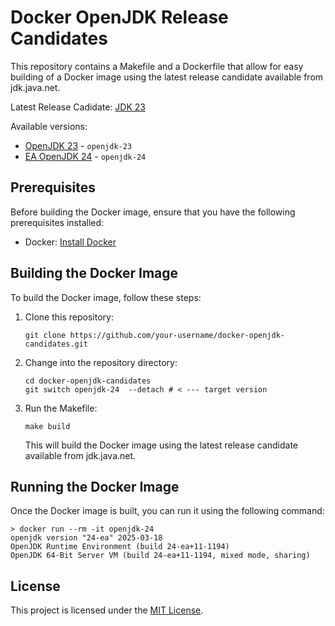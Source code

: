 # Docker OpenJDK Release Candidates

This repository contains a Makefile and a Dockerfile that allow for easy building of a Docker image using the latest release candidate available from jdk.java.net.

Latest Release Cadidate: [JDK 23](https://jdk.java.net/23/)

Available versions:
- [OpenJDK 23](https://github.com/jdvr/docker-openjdk-candidates/tree/openjdk-23) - `openjdk-23`
- [EA OpenJDK 24](https://github.com/jdvr/docker-openjdk-candidates/tree/openjdk-24) - `openjdk-24`

## Prerequisites

Before building the Docker image, ensure that you have the following prerequisites installed:

- Docker: [Install Docker](https://docs.docker.com/get-docker/)

## Building the Docker Image

To build the Docker image, follow these steps:

1. Clone this repository:

    ```shell
    git clone https://github.com/your-username/docker-openjdk-candidates.git
    ```

2. Change into the repository directory:

    ```shell
    cd docker-openjdk-candidates
    git switch openjdk-24  --detach # < --- target version
    ```

3. Run the Makefile:

    ```shell
    make build
    ```

    This will build the Docker image using the latest release candidate available from jdk.java.net.

## Running the Docker Image

Once the Docker image is built, you can run it using the following command:

```shell
> docker run --rm -it openjdk-24
openjdk version "24-ea" 2025-03-18
OpenJDK Runtime Environment (build 24-ea+11-1194)
OpenJDK 64-Bit Server VM (build 24-ea+11-1194, mixed mode, sharing)
```

## License

This project is licensed under the [MIT License](LICENSE).
